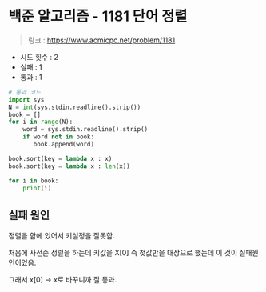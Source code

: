 # 백준 알고리즘 - 1181 단어 정렬

> 링크 : https://www.acmicpc.net/problem/1181

- 시도 횟수 : 2
- 실패 : 1
- 통과 : 1

```py
# 통과 코드
import sys
N = int(sys.stdin.readline().strip())
book = []
for i in range(N):
    word = sys.stdin.readline().strip()
    if word not in book:
       book.append(word)

book.sort(key = lambda x : x)
book.sort(key = lambda x : len(x))

for i in book:
    print(i)
```
## 실패 원인

정렬을 함에 있어서 키설정을 잘못함.

처음에 사전순 정렬을 하는데 키값을 X[0] 즉 첫값만을 대상으로 했는데 이 것이 실패원인이었음.

그래서 x[0] -> x로 바꾸니까 잘 통과.